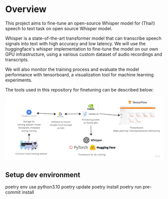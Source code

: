 # Overview
This project aims to fine-tune an open-source Whisper model for (Thai!) speech to text task on open source Whisper model.

Whisper is a state-of-the-art transformer model that can transcribe speech signals into text with high accuracy and low latency. We will use the huggingface's whisper implementation to fine-tune the model on our own GPU infrastructure, using a various custom dataset of audio recordings and transcripts.

We will also monitor the training process and evaluate the model performance with tensorboard, a visualization tool for machine learning experiments.

The tools used in this repository for finetuning can be described below:

![tools](data/imgs/tools.jpg)


## Setup dev environment
poetry env use python3.10
poetry update
poetry install
poetry run pre-commit install
